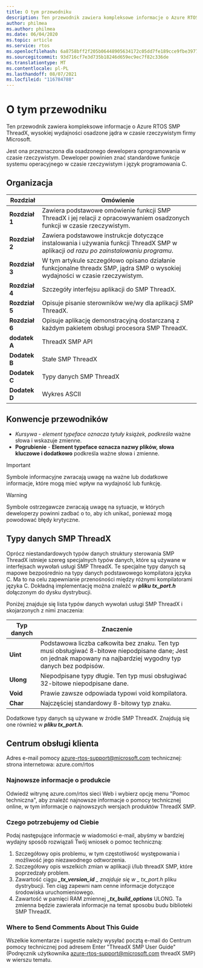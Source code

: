 ```yaml
---
title: O tym przewodniku
description: Ten przewodnik zawiera kompleksowe informacje o Azure RTOS SMP ThreadX, wysokiej wydajności osadzone jądra w czasie rzeczywistym firmy Microsoft.
author: philmea
ms.author: philmea
ms.date: 06/04/2020
ms.topic: article
ms.service: rtos
ms.openlocfilehash: 6a8758bff2f205b06448905634172c05dd7fe189cce9fbe3977f6080c51eb95d
ms.sourcegitcommit: 93d716cf7e3d735b18246d659ec9ec7f82c336de
ms.translationtype: MT
ms.contentlocale: pl-PL
ms.lasthandoff: 08/07/2021
ms.locfileid: "116784788"
---
```

# <a name="about-this-guide"></a>O tym przewodniku

Ten przewodnik zawiera kompleksowe informacje o Azure RTOS SMP ThreadX, wysokiej wydajności osadzone jądra w czasie rzeczywistym firmy Microsoft.

Jest ona przeznaczona dla osadzonego dewelopera oprogramowania w czasie rzeczywistym. Deweloper powinien znać standardowe funkcje systemu operacyjnego w czasie rzeczywistym i język programowania C.

## <a name="organization"></a>Organizacja

| Rozdział       | Omówienie                    |
| ------------- | ---------------------------------------------------------------------------------------------------------- |
| **Rozdział 1** | Zawiera podstawowe omówienie funkcji SMP ThreadX i jej relacji z opracowywaniem osadzonych funkcji w czasie rzeczywistym.           |
| **Rozdział 2** | Zawiera podstawowe instrukcje dotyczące instalowania i używania funkcji ThreadX SMP w aplikacji *od razu po zainstalowaniu programu*.           |
| **Rozdział 3** | W tym artykule szczegółowo opisano działanie funkcjonalne threadx SMP, jądra SMP o wysokiej wydajności w czasie rzeczywistym.    |
| **Rozdział 4** | Szczegóły interfejsu aplikacji do SMP ThreadX.                                                        |
| **Rozdział 5** | Opisuje pisanie sterowników we/wy dla aplikacji SMP ThreadX.                                                |
| **Rozdział 6** | Opisuje aplikację demonstracyjną dostarczaną z każdym pakietem obsługi procesora SMP ThreadX. |
| **dodatek A** | ThreadX SMP API        |
| **Dodatek B** | Stałe SMP ThreadX  |
| **Dodatek C** | Typy danych SMP ThreadX |
| **Dodatek D** | Wykres ASCII            |

## <a name="guide-conventions"></a>Konwencje przewodników

- *Kursywa*  -  *element typeface oznacza tytuły książek, podkreśla* ważne słowa i wskazuje zmienne.
- **Pogrubienie**  -  **Element typeface oznacza nazwy plików, słowa kluczowe i dodatkowo** podkreśla ważne słowa i zmienne.

> [!IMPORTANT]
> Symbole informacyjne zwracają uwagę na ważne lub dodatkowe informacje, które mogą mieć wpływ na wydajność lub funkcję.

> [!WARNING]
> Symbole ostrzegawcze zwracają uwagę na sytuacje, w których deweloperzy powinni zadbać o to, aby ich unikać, ponieważ mogą powodować błędy krytyczne.

## <a name="threadx-smp-data-types"></a>Typy danych SMP ThreadX

Oprócz niestandardowych typów danych struktury sterowania SMP ThreadX istnieje szereg specjalnych typów danych, które są używane w interfejsach wywołań usługi SMP ThreadX. Te specjalne typy danych są mapowe bezpośrednio na typy danych podstawowego kompilatora języka C. Ma to na celu zapewnianie przenośności między różnymi kompilatorami języka C. Dokładną implementację można znaleźć w ***pliku tx_port.h*** dołączonym do dysku dystrybucji.

Poniżej znajduje się lista typów danych wywołań usługi SMP ThreadX i skojarzonych z nimi znaczenia:

| Typ danych          | Znaczenie                                                          |
| --------- | --------------------------------------------------------- |
| **Uint**  | Podstawowa liczba całkowita bez znaku. Ten typ musi obsługiwać 8-bitowe niepodpisane dane; Jest on jednak mapowany na najbardziej wygodny typ danych bez podpisów. |
| **Ulong** | Niepodpisane typy długie. Ten typ musi obsługiwać 32-bitowe niepodpisane dane.                                                                     |
| **Void**  | Prawie zawsze odpowiada typowi void kompilatora.                                                                                |
| **Char**  | Najczęściej standardowy 8-bitowy typ znaku.                                                                                          |

Dodatkowe typy danych są używane w źródle SMP ThreadX. Znajdują się one również w ***pliku tx_port.h.***

## <a name="customer-support-center"></a>Centrum obsługi klienta

Adres e-mail pomocy [azure-rtos-support@microsoft.com](https://azure-rtos-support@microsoft.com) technicznej: strona internetowa: azure.com/rtos

### <a name="latest-product-information"></a>Najnowsze informacje o produkcie

Odwiedź witrynę azure.com/rtos sieci Web i wybierz opcję menu "Pomoc techniczna", aby znaleźć najnowsze informacje o pomocy technicznej online, w tym informacje o najnowszych wersjach produktów ThreadX SMP.

### <a name="what-we-need-from-you"></a>Czego potrzebujemy od Ciebie

Podaj następujące informacje w wiadomości e-mail, abyśmy w bardziej wydajny sposób rozwiązali Twój wniosek o pomoc techniczną:

1. Szczegółowy opis problemu, w tym częstotliwość występowania i możliwość jego niezawodnego odtworzenia.
2. Szczegółowy opis wszelkich zmian w aplikacji i/lub threadX SMP, które poprzedzały problem.
3. Zawartość ciągu ***_tx_version_id** _ znajduje się w _ *_tx_port.h_** pliku dystrybucji. Ten ciąg zapewni nam cenne informacje dotyczące środowiska uruchomieniowego.
4. Zawartość w pamięci RAM zmiennej ***_tx_build_options*** ULONG. Ta zmienna będzie zawierała informacje na temat sposobu budu biblioteki SMP ThreadX.

### <a name="where-to-send-comments-about-this-guide"></a>Where to Send Comments About This Guide

Wszelkie komentarze i sugestie należy wysyłać pocztą e-mail do Centrum pomocy technicznej pod adresem Enter "ThreadX SMP User Guide" (Podręcznik użytkownika [azure-rtos-support@microsoft.com](https://azure-rtos-support@microsoft.com) threadX SMP) w wierszu tematu.
